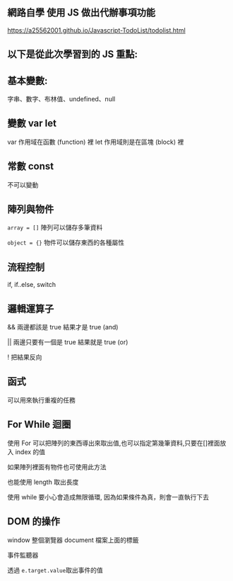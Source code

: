 ## 網路自學 使用 JS 做出代辦事項功能

https://a25562001.github.io/Javascript-TodoList/todolist.html

## 以下是從此次學習到的 JS 重點:

## 基本變數:

字串、數字、布林值、undefined、null

## 變數 var let

var 作用域在函數 (function) 裡
let 作用域則是在區塊 (block) 裡

## 常數 const

不可以變動

## 陣列與物件

`array = []`
陣列可以儲存多筆資料

`object = {}`
物件可以儲存東西的各種屬性

## 流程控制

if, if..else, switch

## 邏輯運算子

&& 兩邊都該是 true 結果才是 true (and)

|| 兩邊只要有一個是 true 結果就是 true (or)

! 把結果反向

## 函式

可以用來執行重複的任務

## For While 迴圈

使用 For 可以把陣列的東西導出來取出值,也可以指定第幾筆資料,只要在[]裡面放入 index 的值

如果陣列裡面有物件也可使用此方法

也能使用 length 取出長度

使用 while 要小心會造成無限循環, 因為如果條件為真，則會一直執行下去

## DOM 的操作

window 整個瀏覽器
document 檔案上面的標籤

事件監聽器

透過 `e.target.value`取出事件的值
